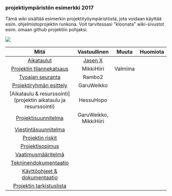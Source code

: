 ### projektiympäristön esimerkki  2017


Tämä wiki sisältää esimerkin projektityöympäristöstä, jota voidaan käyttää esim. ohjelmistoprojektin runkona.
Voit tarvitessasi "kloonata" wiki-sivustot esim. omaan github projektiin pohjaksi.

![](https://openclipart.org/image/300px/svg_to_png/235516/DigitalArtFrame4x3.png&disposition=attachment)

| Mitä | Vastuullinen | Muuta | Huomiota | 
|:-:|:-:|:-:|:-:|
| [Aikataulut](projektin-aikataulu) | [Jasen X]() | | | |
| [Projektin tilannekatsaus](projektin-status) | MikkiHiiri | Valmiina  | | |
| [Tyoajan seuranta](tyoajan-seuranta) | Rambo2 | | | |
| [Projektiryhmän esittely](projektiryhman-esittely) | GaruWeikko | | | |
| [Aikataulu & resurssointi](projektin aikataulu ja resurssointi) | HessuHopo | | | |
| [Projektisuunnitelma](dokumentaatio/projektinhallinta/projektisuunnitelma.md) | GaruWeikko, MikkiHiiri | | | |
| [Viestintäsuunnitelma](https://github.com/JAMK-IT/TT0S0100-software-desing-and-testing/blob/master/viestintasuunnitelma.md) | | | | |
| [Projektin riskit](https://github.com/JAMK-IT/TT0S0100-software-desing-and-testing/blob/master/riskihallintasuunnitelman-pohja.md) | | | | |
| [Projektisopimus](https://github.com/JAMK-IT/TT0S0100-software-desing-and-testing/blob/master/projektisopimuksen-pohja.md) | | | | |
| [Vaatimusmääritelmä](https://github.com/JAMK-IT/TTOS0100-Ohjelmistosuunnittelu-ja-testaus/blob/master/pohja-vaatimusmaarittelu.md) | | | | |
| [Tekninendokumentaatio](suunnittelu-ja-toteutus) | | | | |
| [Käyttöohjeet & dokumentaatio](installation-guide) | | | | |
| [Projektin tarkistuslista](https://github.com/JAMK-IT/IIZP2010-system-project/wiki/projektin-tarkistuslista) | | | | |
